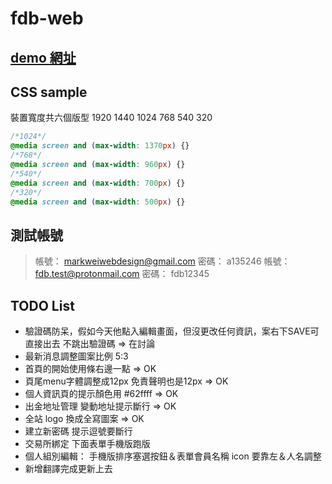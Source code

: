# fdb-web

## [demo 網址](https://livepower0815.github.io/fdb-web/dist/)

## CSS sample
裝置寬度共六個版型 1920 1440 1024 768 540 320

``` css
/*1024*/ 
@media screen and (max-width: 1370px) {}
/*768*/
@media screen and (max-width: 960px) {}
/*540*/
@media screen and (max-width: 700px) {}
/*320*/
@media screen and (max-width: 500px) {}
```

## 測試帳號
> 帳號： markweiwebdesign@gmail.com
> 密碼： a135246
> 帳號： fdb.test@protonmail.com
> 密碼： fdb12345

## TODO List
- 驗證碼防呆，假如今天他點入編輯畫面，但沒更改任何資訊，案右下SAVE可直接出去 不跳出驗證碼 => 在討論
- 最新消息調整圖案比例 5:3
- 首頁的開始使用條右邊一點 => OK
- 頁尾menu字體調整成12px 免責聲明也是12px => OK
- 個人資訊頁的提示顏色用 #62ffff => OK
- 出金地址管理 變動地址提示斷行 => OK
- 全站 logo 換成全寫圖案 => OK
- 建立新密碼 提示逗號要斷行
- 交易所綁定 下面表單手機版跑版
- 個人組別編輯： 手機版排序塞選按鈕＆表單會員名稱 icon 要靠左＆人名調整
- 新增翻譯完成更新上去
